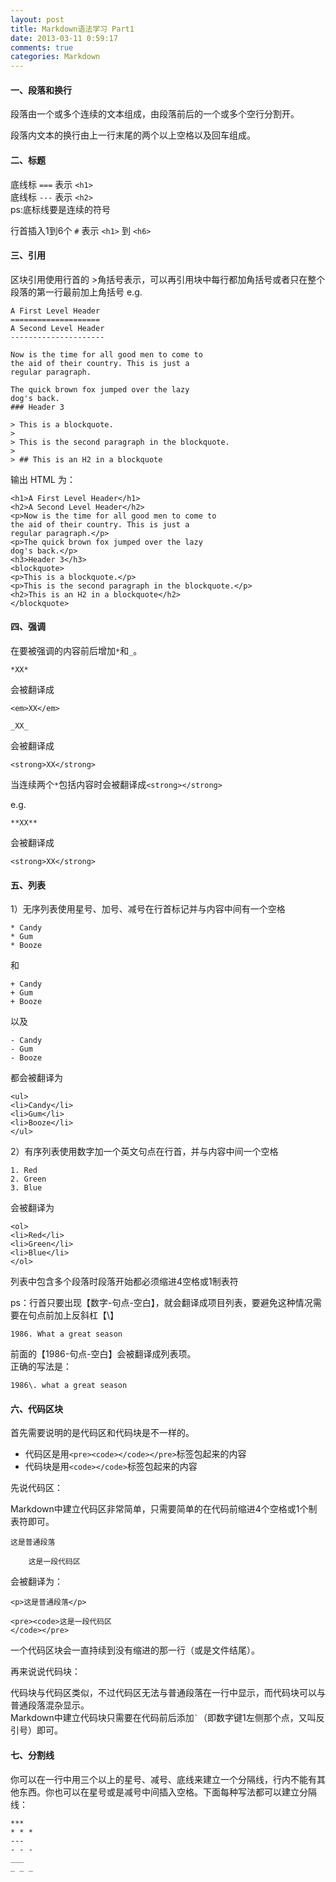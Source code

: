 ```yaml
---
layout: post
title: Markdown语法学习 Part1
date: 2013-03-11 0:59:17
comments: true
categories: Markdown
---
```


#### 一、段落和换行

段落由一个或多个连续的文本组成，由段落前后的一个或多个空行分割开。

段落内文本的换行由上一行末尾的两个以上空格以及回车组成。

#### 二、标题

底线标 `===` 表示 `<h1>`   
底线标 `---` 表示 `<h2>`  
ps:底标线要是连续的符号

行首插入1到6个  `#` 表示 `<h1>` 到 `<h6>`

#### 三、引用

区块引用使用行首的 >角括号表示，可以再引用块中每行都加角括号或者只在整个段落的第一行最前加上角括号
e.g.

	A First Level Header
	====================
	A Second Level Header
	---------------------

	Now is the time for all good men to come to
	the aid of their country. This is just a
	regular paragraph.

	The quick brown fox jumped over the lazy
	dog's back.
	### Header 3

	> This is a blockquote.
	> 
	> This is the second paragraph in the blockquote.
	>
	> ## This is an H2 in a blockquote


输出 HTML 为：

	<h1>A First Level Header</h1>
	<h2>A Second Level Header</h2>
	<p>Now is the time for all good men to come to
	the aid of their country. This is just a
	regular paragraph.</p>
	<p>The quick brown fox jumped over the lazy
	dog's back.</p>
	<h3>Header 3</h3>
	<blockquote>
	<p>This is a blockquote.</p>
	<p>This is the second paragraph in the blockquote.</p>
	<h2>This is an H2 in a blockquote</h2>
	</blockquote>

#### 四、强调

在要被强调的内容前后增加`*`和`_`。

`*XX*`

会被翻译成

`<em>XX</em>`

`_XX_`

会被翻译成

`<strong>XX</strong>`

当连续两个`*`包括内容时会被翻译成`<strong></strong>`

e.g. 

`**XX**`

会被翻译成

`<strong>XX</strong>`

#### 五、列表

1）无序列表使用星号、加号、减号在行首标记并与内容中间有一个空格

	* Candy
	* Gum
	* Booze

和

	+ Candy
	+ Gum
	+ Booze

以及

	- Candy
	- Gum
	- Booze

都会被翻译为

	<ul>
	<li>Candy</li>
	<li>Gum</li>
	<li>Booze</li>
	</ul>

2）有序列表使用数字加一个英文句点在行首，并与内容中间一个空格

	1. Red
	2. Green
	3. Blue

会被翻译为

	<ol>
	<li>Red</li>
	<li>Green</li>
	<li>Blue</li>
	</ol>

列表中包含多个段落时段落开始都必须缩进4空格或1制表符

ps：行首只要出现【数字\-句点\-空白】，就会翻译成项目列表，要避免这种情况需要在句点前加上反斜杠【\\】

	1986. What a great season

前面的【1986\-句点\-空白】会被翻译成列表项。  
正确的写法是：

	1986\. what a great season

#### 六、代码区块

首先需要说明的是代码区和代码块是不一样的。

+ 代码区是用`<pre><code></code></pre>`标签包起来的内容
+ 代码块是用`<code></code>`标签包起来的内容

先说代码区：

Markdown中建立代码区非常简单，只需要简单的在代码前缩进4个空格或1个制表符即可。

	这是普通段落

		这是一段代码区

会被翻译为：

	<p>这是普通段落</p>

	<pre><code>这是一段代码区
	</code></pre>

一个代码区块会一直持续到没有缩进的那一行（或是文件结尾）。

再来说说代码块：

代码块与代码区类似，不过代码区无法与普通段落在一行中显示，而代码块可以与普通段落混杂显示。	
Markdown中建立代码块只需要在代码前后添加`` ` ``（即数字键1左侧那个点，又叫反引号）即可。

#### 七、分割线

你可以在一行中用三个以上的星号、减号、底线来建立一个分隔线，行内不能有其他东西。你也可以在星号或是减号中间插入空格。下面每种写法都可以建立分隔线：

	***
	* * *
	---
	- - -
	___
	_ _ _


